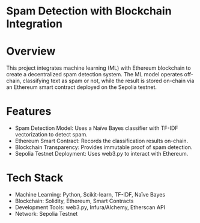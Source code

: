 # Spam Detection with Blockchain Integration

# **Overview**

This project integrates machine learning (ML) with Ethereum blockchain to create a decentralized spam detection system. The ML model operates off-chain, classifying text as spam or not, while the result is stored on-chain via an Ethereum smart contract deployed on the Sepolia testnet.

# **Features**

- Spam Detection Model: Uses a Naïve Bayes classifier with TF-IDF vectorization to detect spam.
- Ethereum Smart Contract: Records the classification results on-chain.
- Blockchain Transparency: Provides immutable proof of spam detection.
- Sepolia Testnet Deployment: Uses web3.py to interact with Ethereum.

# **Tech Stack**

- Machine Learning: Python, Scikit-learn, TF-IDF, Naïve Bayes
- Blockchain: Solidity, Ethereum, Smart Contracts
- Development Tools: web3.py, Infura/Alchemy, Etherscan API
- Network: Sepolia Testnet
